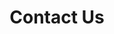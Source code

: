 ---
title: Contact Us
draft: false
menu: 
  main:
    weight: 60
  footer:
    weight: 60
type: contact
form:
  title: Send us a Message
  id: js-contactForm
  inputs:
  - id: contact-name
    col: col-md-6
    name: name
    type: text
    placeholder: Name
    minlength: 2
    required: true
    invalidFeedback: Please enter name
    # description: Your full name
  - id: contact-email
    col: col-md-6
    name: email
    type: email
    placeholder: Email Address
    required: true
    invalidFeedback: Please enter email address
  - id: contact-phone
    col: col-md-6
    name: phone
    type: tel
    placeholder: Phone Number
    minlength: 8
    required: true
    invalidFeedback: Please enter phone number
  - id: contact-subject
    col: col-md-6
    name: subject
    type: text
    placeholder: Subject
    minlength: 2
    required: true
    invalidFeedback: Please enter message subject
  - id: contact-message
    col: col-12
    name: message
    type: textarea
    placeholder: Message
    minlength: 6
    rows: 6
    required: true
    invalidFeedback: Please enter message.
---